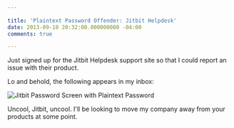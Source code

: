 ```yaml
---
 
title: 'Plaintext Password Offender: Jitbit Helpdesk'
date: 2013-09-10 20:32:00.000000000 -04:00
comments: true

---
```

Just signed up for the Jitbit Helpdesk support site so that I could report an issue with their product.

Lo and behold, the following appears in my inbox:

![Jitbit Password Screen with Plaintext Password]({{site.post-images}}/jitbit.png)

Uncool, Jitbit, uncool. I'll be looking to move my company away from your products at some point.
